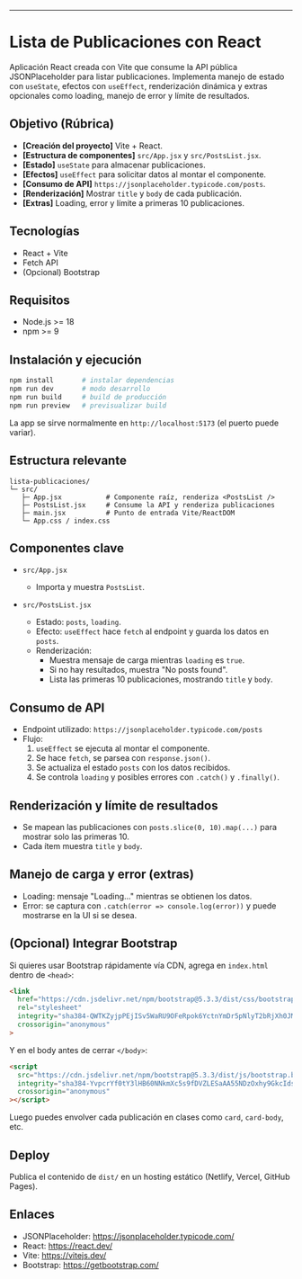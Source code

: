 ---
# Lista de Publicaciones con React

Aplicación React creada con Vite que consume la API pública JSONPlaceholder para listar publicaciones. Implementa manejo de estado con `useState`, efectos con `useEffect`, renderización dinámica y extras opcionales como loading, manejo de error y límite de resultados.

## Objetivo (Rúbrica)
- **[Creación del proyecto]** Vite + React.
- **[Estructura de componentes]** `src/App.jsx` y `src/PostsList.jsx`.
- **[Estado]** `useState` para almacenar publicaciones.
- **[Efectos]** `useEffect` para solicitar datos al montar el componente.
- **[Consumo de API]** `https://jsonplaceholder.typicode.com/posts`.
- **[Renderización]** Mostrar `title` y `body` de cada publicación.
- **[Extras]** Loading, error y límite a primeras 10 publicaciones.

## Tecnologías
- React + Vite
- Fetch API
- (Opcional) Bootstrap

## Requisitos
- Node.js >= 18
- npm >= 9

## Instalación y ejecución
```bash
npm install       # instalar dependencias
npm run dev       # modo desarrollo
npm run build     # build de producción
npm run preview   # previsualizar build
```
La app se sirve normalmente en `http://localhost:5173` (el puerto puede variar).

## Estructura relevante
```
lista-publicaciones/
└─ src/
   ├─ App.jsx           # Componente raíz, renderiza <PostsList />
   ├─ PostsList.jsx     # Consume la API y renderiza publicaciones
   ├─ main.jsx          # Punto de entrada Vite/ReactDOM
   └─ App.css / index.css
```

## Componentes clave
- `src/App.jsx`
  - Importa y muestra `PostsList`.

- `src/PostsList.jsx`
  - Estado: `posts`, `loading`.
  - Efecto: `useEffect` hace `fetch` al endpoint y guarda los datos en `posts`.
  - Renderización:
    - Muestra mensaje de carga mientras `loading` es `true`.
    - Si no hay resultados, muestra "No posts found".
    - Lista las primeras 10 publicaciones, mostrando `title` y `body`.

## Consumo de API
- Endpoint utilizado: `https://jsonplaceholder.typicode.com/posts`
- Flujo:
  1. `useEffect` se ejecuta al montar el componente.
  2. Se hace `fetch`, se parsea con `response.json()`.
  3. Se actualiza el estado `posts` con los datos recibidos.
  4. Se controla `loading` y posibles errores con `.catch()` y `.finally()`.

## Renderización y límite de resultados
- Se mapean las publicaciones con `posts.slice(0, 10).map(...)` para mostrar solo las primeras 10.
- Cada ítem muestra `title` y `body`.

## Manejo de carga y error (extras)
- Loading: mensaje "Loading..." mientras se obtienen los datos.
- Error: se captura con `.catch(error => console.log(error))` y puede mostrarse en la UI si se desea.

## (Opcional) Integrar Bootstrap
Si quieres usar Bootstrap rápidamente vía CDN, agrega en `index.html` dentro de `<head>`:
```html
<link
  href="https://cdn.jsdelivr.net/npm/bootstrap@5.3.3/dist/css/bootstrap.min.css"
  rel="stylesheet"
  integrity="sha384-QWTKZyjpPEjISv5WaRU9OFeRpok6YctnYmDr5pNlyT2bRjXh0JMhjY6hW+ALEwIH"
  crossorigin="anonymous"
>
```
Y en el body antes de cerrar `</body>`:
```html
<script
  src="https://cdn.jsdelivr.net/npm/bootstrap@5.3.3/dist/js/bootstrap.bundle.min.js"
  integrity="sha384-YvpcrYf0tY3lHB60NNkmXc5s9fDVZLESaAA55NDzOxhy9GkcIdslK1eN7N6jIeHz"
  crossorigin="anonymous"
></script>
```
Luego puedes envolver cada publicación en clases como `card`, `card-body`, etc.

## Deploy
Publica el contenido de `dist/` en un hosting estático (Netlify, Vercel, GitHub Pages).

## Enlaces
- JSONPlaceholder: https://jsonplaceholder.typicode.com/
- React: https://react.dev/
- Vite: https://vitejs.dev/
- Bootstrap: https://getbootstrap.com/
